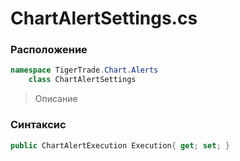 
# ChartAlertSettings.cs
### Расположение
```csharp
namespace TigerTrade.Chart.Alerts  
    class ChartAlertSettings
```

> Описание

### Синтаксис
```csharp
public ChartAlertExecution Execution{ get; set; }
```
